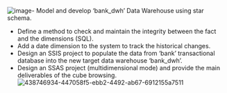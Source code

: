 ![image](https://github.com/user-attachments/assets/eddc0165-2082-426a-8e96-5dcd7614590f)- Model and develop ‘bank_dwh’ Data Warehouse using star schema.
- Define a method to check and maintain the integrity between the fact and the dimensions (SQL).
- Add a date dimension to the system to track the historical changes.
- Design an SSIS project to populate the data from ‘bank’ transactional database into the new target data warehouse ‘bank_dwh’.
- Design an SSAS project (multidimensional mode) and provide the main deliverables of the cube browsing.
![438746934-447058f5-ebb2-4492-ab67-6912155a7511](https://github.com/user-attachments/assets/9df0a0ab-d071-4504-8aab-341ba91b87e9)
